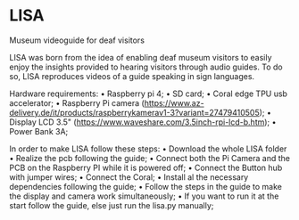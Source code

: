 # LISA
Museum videoguide for deaf visitors


LISA was born from the idea of enabling deaf museum visitors to easily enjoy the insights provided to hearing visitors through audio guides. To do so, LISA reproduces videos of a guide speaking in sign languages.


Hardware requirements:
    • Raspberry pi 4;
    • SD card;
    • Coral edge TPU usb accelerator;
    • Raspberry Pi camera (https://www.az-delivery.de/it/products/raspberrykamerav1-3?variant=27479410505);
    • Display LCD 3.5" (https://www.waveshare.com/3.5inch-rpi-lcd-b.htm);
    • Power Bank 3A;

In order to make LISA follow these steps:
    • Download the whole LISA folder
    • Realize the pcb following the guide;
    • Connect both the Pi Camera and the PCB on the Raspberry PI while it is powered off;
    • Connect the Button hub with jumper wires;
    • Connect the Coral;
    • Install al the necessary dependencies following the guide;
    • Follow the steps in the guide to make the display and camera work simultaneously;
    • If you want to run it at the start follow the guide, else just run the lisa.py manually;
